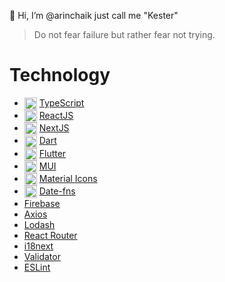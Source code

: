 👺 Hi, I’m @arinchaik just call me "Kester"

> Do not fear failure but rather fear not trying.

# Technology
- <img align="center" src="https://cdn-icons-png.flaticon.com/512/5968/5968381.png" width="20px" height="20px" /> [TypeScript](https://www.typescriptlang.org/)
- <img align="center" src="https://cdn.worldvectorlogo.com/logos/react-1.svg" width="20px" height="20px" /> [ReactJS](https://reactjs.org/)
- <img align="center" src="https://cdn.aglty.io/bwql7jyk/Attachments/NewItems/image_20211214122557_0.png" width="20px" height="20px" /> [NextJS](https://nextjs.org/)
- <img align="center" src="https://upload.wikimedia.org/wikipedia/commons/thumb/9/91/Dart-logo-icon.svg/2048px-Dart-logo-icon.svg.png" width="20px" height="20px" /> [Dart](https://dart.dev/)
- <img align="center" src="https://cdn.icon-icons.com/icons2/2107/PNG/512/file_type_flutter_icon_130599.png" width="20px" height="20px" /> [Flutter](https://flutter.dev/?gclid=CjwKCAjw1ICZBhAzEiwAFfvFhHjw6CU5H8QLYm8qA06y9EO5DN3ZKcu3d26cBUiJ6WxpEQv1VsglwBoCrLwQAvD_BwE&gclsrc=aw.ds)
- <img align="center" src="https://mui.com/static/logo.png" width="20px" height="20px" /> [MUI](https://mui.com/)
- <img align="center" src="https://images.squarespace-cdn.com/content/v1/5bfc8dbab40b9d7dd9054f41/1561753531856-FEYHKVUSVKX8X5UA1N9A/Material-Design-logo-twitter.jpg" width="20px" height="20px" /> [Material Icons](https://mui.com/material-ui/material-icons/)
- <img align="center" src="https://avatars.githubusercontent.com/u/14921202?s=200&v=4" width="20px" height="20px" /> [Date-fns](https://date-fns.org/)
- [Firebase](https://console.firebase.google.com/)
- [Axios](https://axios-http.com/docs/intro)
- [Lodash](https://lodash.com/)
- [React Router](https://reactrouter.com/en/main)
- [i18next](https://react.i18next.com/)
- [Validator](https://github.com/validatorjs/validator.js)
- [ESLint](https://eslint.org/)


